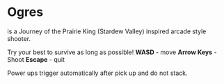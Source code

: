 # Ogres
is a Journey of the Prairie King (Stardew Valley) inspired arcade style shooter.

Try your best to survive as long as possible!
**WASD** - move 
**Arrow Keys** - Shoot
**Escape** - quit

Power ups trigger automatically after pick up and do not stack.
